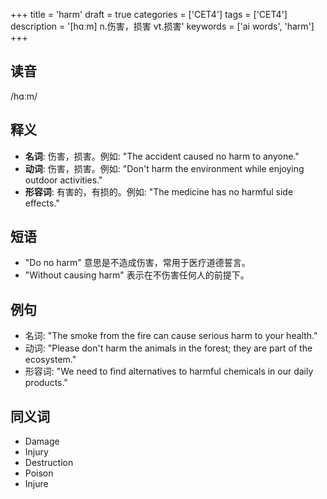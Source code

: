 +++
title = 'harm'
draft = true
categories = ['CET4']
tags = ['CET4']
description = '[hɑːm] n.伤害，损害 vt.损害'
keywords = ['ai words', 'harm']
+++

## 读音
/hɑːm/

## 释义
- **名词**: 伤害，损害。例如: "The accident caused no harm to anyone."
- **动词**: 伤害，损害。例如: "Don't harm the environment while enjoying outdoor activities."
- **形容词**: 有害的，有损的。例如: "The medicine has no harmful side effects."

## 短语
- "Do no harm" 意思是不造成伤害，常用于医疗道德誓言。
- "Without causing harm" 表示在不伤害任何人的前提下。

## 例句
- 名词: "The smoke from the fire can cause serious harm to your health."
- 动词: "Please don't harm the animals in the forest; they are part of the ecosystem."
- 形容词: "We need to find alternatives to harmful chemicals in our daily products."

## 同义词
- Damage
- Injury
- Destruction
- Poison
- Injure
